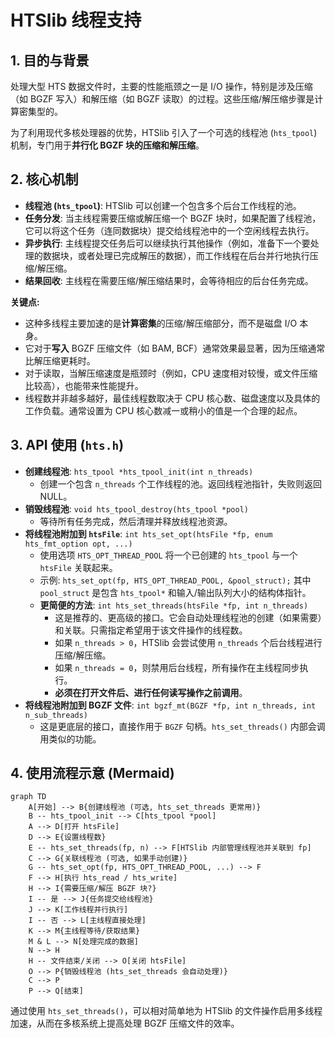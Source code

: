 # HTSlib 线程支持

## 1. 目的与背景

处理大型 HTS 数据文件时，主要的性能瓶颈之一是 I/O 操作，特别是涉及压缩（如 BGZF 写入）和解压缩（如 BGZF 读取）的过程。这些压缩/解压缩步骤是计算密集型的。

为了利用现代多核处理器的优势，HTSlib 引入了一个可选的线程池 (`hts_tpool`) 机制，专门用于**并行化 BGZF 块的压缩和解压缩**。

## 2. 核心机制

*   **线程池 (`hts_tpool`)**: HTSlib 可以创建一个包含多个后台工作线程的池。
*   **任务分发**: 当主线程需要压缩或解压缩一个 BGZF 块时，如果配置了线程池，它可以将这个任务（连同数据块）提交给线程池中的一个空闲线程去执行。
*   **异步执行**: 主线程提交任务后可以继续执行其他操作（例如，准备下一个要处理的数据块，或者处理已完成解压的数据），而工作线程在后台并行地执行压缩/解压缩。
*   **结果回收**: 主线程在需要压缩/解压缩结果时，会等待相应的后台任务完成。

**关键点:**

*   这种多线程主要加速的是**计算密集**的压缩/解压缩部分，而不是磁盘 I/O 本身。
*   它对于**写入** BGZF 压缩文件（如 BAM, BCF）通常效果最显著，因为压缩通常比解压缩更耗时。
*   对于读取，当解压缩速度是瓶颈时（例如，CPU 速度相对较慢，或文件压缩比较高），也能带来性能提升。
*   线程数并非越多越好，最佳线程数取决于 CPU 核心数、磁盘速度以及具体的工作负载。通常设置为 CPU 核心数减一或稍小的值是一个合理的起点。

## 3. API 使用 (`hts.h`)

*   **创建线程池**: `hts_tpool *hts_tpool_init(int n_threads)`
    *   创建一个包含 `n_threads` 个工作线程的池。返回线程池指针，失败则返回 NULL。
*   **销毁线程池**: `void hts_tpool_destroy(hts_tpool *pool)`
    *   等待所有任务完成，然后清理并释放线程池资源。
*   **将线程池附加到 `htsFile`**: `int hts_set_opt(htsFile *fp, enum hts_fmt_option opt, ...)`
    *   使用选项 `HTS_OPT_THREAD_POOL` 将一个已创建的 `hts_tpool` 与一个 `htsFile` 关联起来。
    *   示例: `hts_set_opt(fp, HTS_OPT_THREAD_POOL, &pool_struct);` 其中 `pool_struct` 是包含 `hts_tpool*` 和输入/输出队列大小的结构体指针。
    *   **更简便的方法**: `int hts_set_threads(htsFile *fp, int n_threads)`
        *   这是推荐的、更高级的接口。它会自动处理线程池的创建（如果需要）和关联。只需指定希望用于该文件操作的线程数。
        *   如果 `n_threads > 0`，HTSlib 会尝试使用 `n_threads` 个后台线程进行压缩/解压缩。
        *   如果 `n_threads = 0`，则禁用后台线程，所有操作在主线程同步执行。
        *   **必须在打开文件后、进行任何读写操作之前调用**。
*   **将线程池附加到 BGZF 文件**: `int bgzf_mt(BGZF *fp, int n_threads, int n_sub_threads)`
    *   这是更底层的接口，直接作用于 `BGZF` 句柄。`hts_set_threads()` 内部会调用类似的功能。

## 4. 使用流程示意 (Mermaid)

```mermaid
graph TD
    A[开始] --> B{创建线程池 (可选, hts_set_threads 更常用)}
    B -- hts_tpool_init --> C[hts_tpool *pool]
    A --> D[打开 htsFile]
    D --> E{设置线程数}
    E -- hts_set_threads(fp, n) --> F[HTSlib 内部管理线程池并关联到 fp]
    C --> G{关联线程池 (可选, 如果手动创建)}
    G -- hts_set_opt(fp, HTS_OPT_THREAD_POOL, ...) --> F
    F --> H[执行 hts_read / hts_write]
    H --> I{需要压缩/解压 BGZF 块?}
    I -- 是 --> J{任务提交给线程池}
    J --> K[工作线程并行执行]
    I -- 否 --> L[主线程直接处理]
    K --> M{主线程等待/获取结果}
    M & L --> N[处理完成的数据]
    N --> H
    H -- 文件结束/关闭 --> O[关闭 htsFile]
    O --> P{销毁线程池 (hts_set_threads 会自动处理)}
    C --> P
    P --> Q[结束]
```

通过使用 `hts_set_threads()`，可以相对简单地为 HTSlib 的文件操作启用多线程加速，从而在多核系统上提高处理 BGZF 压缩文件的效率。 